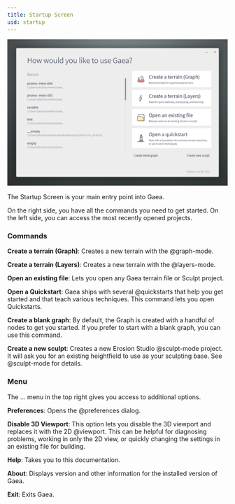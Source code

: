 ```yaml
---
title: Startup Screen
uid: startup
---
```


![](/images/ui/Startup.png)

The Startup Screen is your main entry point into Gaea.

On the right side, you have all the commands you need to get started. On the left side, you can access the most recently opened projects.

### Commands

**Create a terrain (Graph)**: Creates a new terrain with the @graph-mode.

**Create a terrain (Layers)**: Creates a new terrain with the @layers-mode.

**Open an existing file**: Lets you open any Gaea terrain file or Sculpt project.

**Open a Quickstart**: Gaea ships with several @quickstarts that help you get started and that teach various techniques. This command lets you open Quickstarts.

**Create a blank graph**: By default, the Graph is created with a handful of nodes to get you started. If you prefer to start with a blank graph, you can use this command.

**Create a new sculpt**: Creates a new Erosion Studio @sculpt-mode project. It will ask you for an existing heightfield to use as your sculpting base. See @sculpt-mode for details.

### Menu

The ... menu in the top right gives you access to additional options.

**Preferences**: Opens the @preferences dialog.

**Disable 3D Viewport**: This option lets you disable the 3D viewport and replaces it with the 2D @viewport. This can be helpful for diagnosing problems, working in only the 2D view, or quickly changing the settings in an existing file for building.

**Help**: Takes you to this documentation.

**About**: Displays version and other information for the installed version of Gaea.

**Exit**: Exits Gaea.
